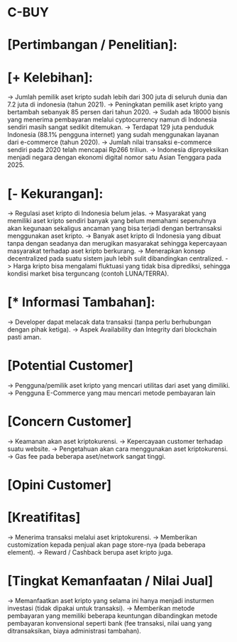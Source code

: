 # C-BUY

# [Pertimbangan / Penelitian]: 
# [+ Kelebihan]: 
-> Jumlah pemilik aset kripto sudah lebih dari 300 juta di seluruh dunia dan 7.2 juta di indonesia (tahun 2021). 
-> Peningkatan pemilik aset kripto  yang bertambah sebanyak 85 persen dari tahun 2020. 
-> Sudah ada  18000 bisnis yang menerima pembayaran melalui cyptocurrency namun di Indonesia sendiri masih sangat sedikit ditemukan. 
-> Terdapat 129 juta penduduk Indonesia (88.1% pengguna internet) yang sudah menggunakan layanan dari e-commerce (tahun 2020). 
-> Jumlah nilai transaksi e-commerce sendiri pada 2020 telah mencapai Rp266 triliun. 
-> Indonesia diproyeksikan menjadi negara dengan ekonomi digital nomor satu Asian Tenggara pada 2025. 

# [- Kekurangan]:
-> Regulasi aset kripto di Indonesia belum jelas. 
-> Masyarakat yang memiliki aset kripto sendiri banyak yang belum memahami sepenuhnya akan kegunaan sekaligus ancaman yang bisa terjadi dengan bertransaksi menggunakan aset kripto. 
-> Banyak aset kripto di Indonesia yang dibuat tanpa dengan seadanya dan merugikan masyarakat sehingga kepercayaan masyarakat terhadap aset kripto berkurang. 
-> Menerapkan konsep decentralized pada suatu sistem jauh lebih sulit dibandingkan centralized.
-> Harga kripto bisa mengalami fluktuasi yang tidak bisa diprediksi, sehingga kondisi market bisa terguncang (contoh LUNA/TERRA). 

# [* Informasi Tambahan]: 
-> Developer dapat melacak data transaksi (tanpa perlu berhubungan dengan pihak ketiga). 
-> Aspek Availability dan Integrity dari blockchain pasti aman. 

# [Potential Customer]
-> Pengguna/pemilik aset kripto yang mencari utilitas dari aset yang dimiliki. 
-> Pengguna E-Commerce yang mau mencari metode pembayaran lain

# [Concern Customer]
-> Keamanan akan aset kriptokurensi. 
-> Kepercayaan customer terhadap suatu website. 
-> Pengetahuan akan cara menggunakan aset kriptokurensi. 
-> Gas fee pada beberapa aset/network sangat tinggi. 

# [Opini Customer]


# [Kreatifitas]
-> Menerima transaksi melalui aset kriptokurensi. 
-> Memberikan customization kepada penjual akan page store-nya (pada beberapa element). 
-> Reward / Cashback berupa aset kripto juga. 


# [Tingkat Kemanfaatan / Nilai Jual]
-> Memanfaatkan aset kripto yang selama ini hanya menjadi insturmen investasi (tidak dipakai untuk transaksi). 
-> Memberikan metode pembayaran yang memiliki beberapa keuntungan dibandingkan metode pembayaran konvensional seperti bank (fee transaksi, nilai uang yang ditransaksikan, biaya administrasi tambahan). 